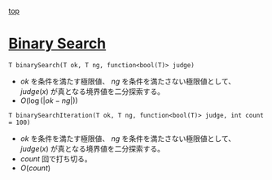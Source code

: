 [top](../README.md)

# [Binary Search](./bins.hpp)

`T binarySearch(T ok, T ng, function<bool(T)> judge)`
- $ok$ を条件を満たす極限値、 $ng$ を条件を満たさない極限値として、 $judge(x)$ が真となる境界値を二分探索する。
- $O(\log(|ok-ng|))$

`T binarySearchIteration(T ok, T ng, function<bool(T)> judge, int count = 100)`
- $ok$ を条件を満たす極限値、 $ng$ を条件を満たさない極限値として、 $judge(x)$ が真となる境界値を二分探索する。
- $count$ 回で打ち切る。
- $O(count)$
